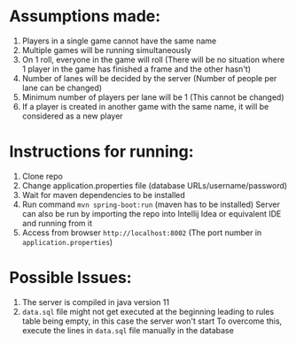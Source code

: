<h1>Assumptions made:</h1>

1. Players in a single game cannot have the same name
2. Multiple games will be running simultaneously
3. On 1 roll, everyone in the game will roll (There will be no situation where 1 player in the game has finished a frame and the other hasn't)
4. Number of lanes will be decided by the server (Number of people per lane can be changed)
5. Minimum number of players per lane will be 1 (This cannot be changed)
6. If a player is created in another game with the same name, it will be considered as a new player

<h1>Instructions for running:</h1>

1. Clone repo
2. Change application.properties file (database URLs/username/password)
3. Wait for maven dependencies to be installed
4. Run command `mvn spring-boot:run` (maven has to be installed)
   Server can also be run by importing the repo into Intellij Idea or equivalent IDE and running from it
5. Access from browser `http://localhost:8002` (The port number in `application.properties`)

<h1>Possible Issues:</h1>

1. The server is compiled in java version 11
2. `data.sql` file might not get executed at the beginning leading to rules table being empty, in this case the server won't start
    To overcome this, execute the lines in `data.sql` file manually in the database
